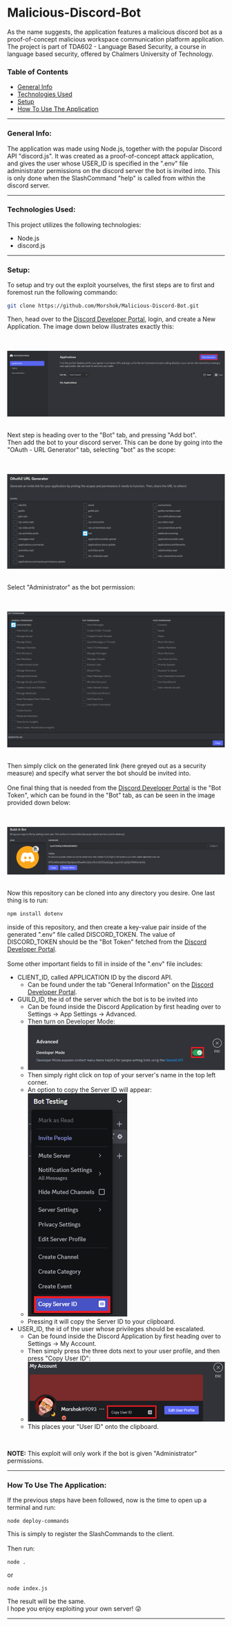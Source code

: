 # Malicious-Discord-Bot
As the name suggests, the application features a malicious discord bot as a proof-of-concept malicious workspace communication platform application. The project is part of TDA602 - Language Based Security, a course in language based security, offered by Chalmers University of Technology.
### Table of Contents
- [General Info](#general-info)
- [Technologies Used](#technologies-used)
- [Setup](#setup)
- [How To Use The Application](#how-to-use-the-application)

___

### General Info:
The application was made using Node.js, together with the popular Discord API "discord.js". 
It was created as a proof-of-concept attack application, and gives the user whose USER_ID is specified in the ".env" file administrator permissions on the discord server the bot is invited into. 
This is only done when the SlashCommand "help" is called from within the discord server.

___

### Technologies Used:
This project utilizes the following technologies:
- Node.js
- discord.js

___

### Setup:
To setup and try out the exploit yourselves, the first steps are to first and foremost run the following commando:

```bash
git clone https://github.com/Morshok/Malicious-Discord-Bot.git
```

Then, head over to the [Discord Developer Portal](https://discord.com/developers/applications), login, and create a New Application. The image down below illustrates exactly this: 

<br /><br />
![New Application](https://github.com/Morshok/readme-images/blob/master/Malicious-Discord-Bot/new_application.png)
<br /><br />

Next step is heading over to the "Bot" tab, and pressing "Add bot". <br />
Then add the bot to your discord server. This can be done by going into the "OAuth - URL Generator" tab, selecting "bot" as the scope:

<br /><br />
![Bot Token](https://github.com/Morshok/readme-images/blob/master/Malicious-Discord-Bot/scope.png)
<br /><br />

Select "Administrator" as the bot permission:

<br /><br />
![Bot Token](https://github.com/Morshok/readme-images/blob/master/Malicious-Discord-Bot/bot_permissions.png)
<br /><br />

Then simply click on the generated link (here greyed out as a security measure) and specify what server the bot should be invited into. <br /><br />
One final thing that is needed from the [Discord Developer Portal](https://discord.com/developers/applications) is the "Bot Token", which can be found in the "Bot" tab, as can be seen in the image provided down below:

<br /><br />
![Bot Token](https://github.com/Morshok/readme-images/blob/master/Malicious-Discord-Bot/bot_token.png)
<br /><br />

Now this repository can be cloned into any directory you desire. One last thing is to run:
```bash
npm install dotenv
```
inside of this repository, and then create a key-value pair inside of the generated ".env" file called DISCORD_TOKEN. The value of DISCORD_TOKEN should be the "Bot Token" fetched from the [Discord Developer Portal](https://discord.com/developers/applications). <br /><br />
Some other important fields to fill in inside of the ".env" file includes:
- CLIENT_ID, called APPLICATION ID by the discord API. 
  - Can be found under the tab "General Information" on the [Discord Developer Portal](https://discord.com/developers/applications).
- GUILD_ID, the id of the server which the bot is to be invited into
  - Can be found inside the Discord Application by first heading over to Settings -> App Settings -> Advanced. 
  - Then turn on Developer Mode:
  - ![Developer Mode](https://github.com/Morshok/readme-images/blob/master/Malicious-Discord-Bot/developer_mode.png)
  - Then simply right click on top of your server's name in the top left corner. 
  - An option to copy the Server ID will appear:
  - ![Server ID](https://github.com/Morshok/readme-images/blob/master/Malicious-Discord-Bot/copy_server_id.png)
  - Pressing it will copy the Server ID to your clipboard.
- USER_ID, the id of the user whose privileges should be escalated.
  - Can be found inside the Discord Application by first heading over to Settings -> My Account.
  - Then simply press the three dots next to your user profile, and then press "Copy User ID":
  - ![User ID](https://github.com/Morshok/readme-images/blob/master/Malicious-Discord-Bot/copy_user_id.png)
  - This places your "User ID" onto the clipboard.

<br />

**NOTE:** This exploit will only work if the bot is given "Administrator" permissions.
___

### How To Use The Application:

If the previous steps have been followed, now is the time to open up a terminal and run:
```
node deploy-commands
```
This is simply to register the SlashCommands to the client. <br /><br />
Then run:
```
node .
```
or 
```
node index.js
```
The result will be the same. <br />
I hope you enjoy exploiting your own server! :stuck_out_tongue_winking_eye:

___
